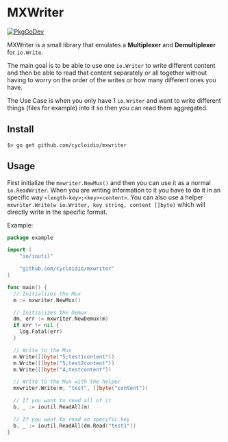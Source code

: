 # MXWriter

[![PkgGoDev](https://pkg.go.dev/badge/github.com/cycloidio/mxwriter)](https://pkg.go.dev/github.com/cycloidio/mxwriter)

MXWriter is a small library that emulates a **Multiplexer** and **Demultiplexer** for `io.Write`.

The main goal is to be able to use one `io.Writer` to write different content and then
be able to read that content separately or all together without having to worry on the
order of the writes or how many different ones you have.

The Use Case is when you only have 1 `io.Writer` and want to write different things
(files for example) into it so then you can read them aggregated.

## Install

```
$> go get github.com/cycloidio/mxwriter
```

## Usage

First initialize the `mxwriter.NewMux()` and then you can use it as a normal `io.ReadWriter`. When
you are writing information to it you have to do it in an specific way `<length-key>;<key><content>`.
You can also use a helper `mxwriter.Write(w io.Writer, key string, content []byte)` which will directly
write in the specific format.

Example:

```go
package example

import (
	"io/ioutil"

	"github.com/cycloidio/mxwriter"
)

func main() {
  // Initializes the Mux
  m := mxwriter.NewMux()

  // Initializes the Demux
  dm, err := mxwriter.NewDemux(m)
  if err != nil {
    log.Fatal(err)
  }

  // Write to the Mux
  m.Write([]byte("5;test1content"))
  m.Write([]byte("5;test2content"))
  m.Write([]byte("4;testcontent"))

  // Write to the Mux with the helper
  mxwriter.Write(m, "test", []byte("content"))

  // If you want to read all of it
  b, _ := ioutil.ReadAll(m)

  // If you want to read an specific key
  b, _ := ioutil.ReadAll(dm.Read("test1"))
}
```
